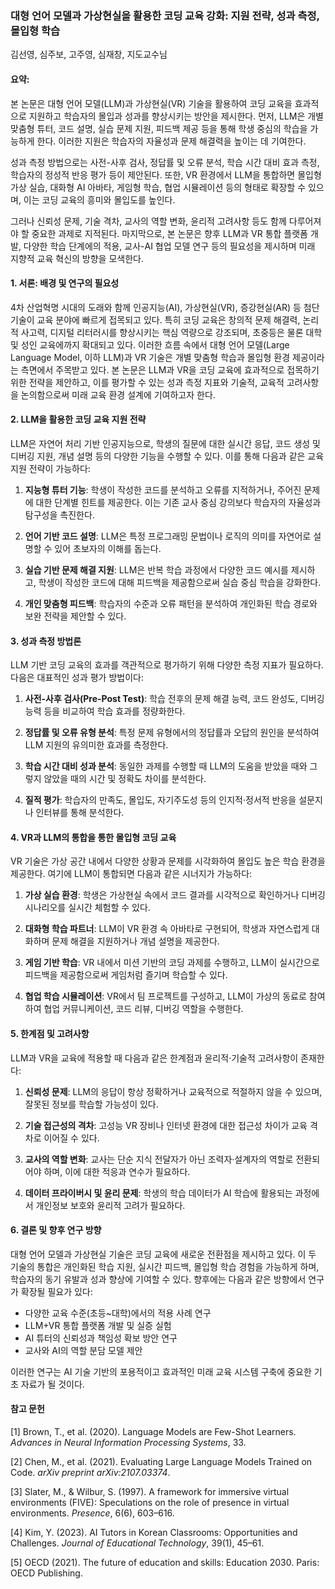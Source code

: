 ### 대형 언어 모델과 가상현실을 활용한 코딩 교육 강화: 지원 전략, 성과 측정, 몰입형 학습

김선영, 심주보, 고주영, 심재창, 지도교수님

#### **요약:**  
본 논문은 대형 언어 모델(LLM)과 가상현실(VR) 기술을 활용하여 코딩 교육을 효과적으로 지원하고 학습자의 몰입과 성과를 향상시키는 방안을 제시한다. 먼저, LLM은 개별 맞춤형 튜터, 코드 설명, 실습 문제 지원, 피드백 제공 등을 통해 학생 중심의 학습을 가능하게 한다. 이러한 지원은 학습자의 자율성과 문제 해결력을 높이는 데 기여한다.

성과 측정 방법으로는 사전-사후 검사, 정답률 및 오류 분석, 학습 시간 대비 효과 측정, 학습자의 정성적 반응 평가 등이 제안된다. 또한, VR 환경에서 LLM을 통합하면 몰입형 가상 실습, 대화형 AI 아바타, 게임형 학습, 협업 시뮬레이션 등의 형태로 확장할 수 있으며, 이는 코딩 교육의 흥미와 몰입도를 높인다.

그러나 신뢰성 문제, 기술 격차, 교사의 역할 변화, 윤리적 고려사항 등도 함께 다루어져야 할 중요한 과제로 지적된다. 마지막으로, 본 논문은 향후 LLM과 VR 통합 플랫폼 개발, 다양한 학습 단계에의 적용, 교사-AI 협업 모델 연구 등의 필요성을 제시하며 미래 지향적 교육 혁신의 방향을 모색한다.

#### 1. 서론: 배경 및 연구의 필요성

4차 산업혁명 시대의 도래와 함께 인공지능(AI), 가상현실(VR), 증강현실(AR) 등 첨단 기술이 교육 분야에 빠르게 접목되고 있다. 특히 코딩 교육은 창의적 문제 해결력, 논리적 사고력, 디지털 리터러시를 향상시키는 핵심 역량으로 강조되며, 초중등은 물론 대학 및 성인 교육에까지 확대되고 있다. 이러한 흐름 속에서 대형 언어 모델(Large Language Model, 이하 LLM)과 VR 기술은 개별 맞춤형 학습과 몰입형 환경 제공이라는 측면에서 주목받고 있다. 본 논문은 LLM과 VR을 코딩 교육에 효과적으로 접목하기 위한 전략을 제안하고, 이를 평가할 수 있는 성과 측정 지표와 기술적, 교육적 고려사항을 논의함으로써 미래 교육 환경 설계에 기여하고자 한다.

#### 2. LLM을 활용한 코딩 교육 지원 전략

LLM은 자연어 처리 기반 인공지능으로, 학생의 질문에 대한 실시간 응답, 코드 생성 및 디버깅 지원, 개념 설명 등의 다양한 기능을 수행할 수 있다. 이를 통해 다음과 같은 교육 지원 전략이 가능하다:

1) **지능형 튜터 기능**: 학생이 작성한 코드를 분석하고 오류를 지적하거나, 주어진 문제에 대한 단계별 힌트를 제공한다. 이는 기존 교사 중심 강의보다 학습자의 자율성과 탐구성을 촉진한다.

2) **언어 기반 코드 설명**: LLM은 특정 프로그래밍 문법이나 로직의 의미를 자연어로 설명할 수 있어 초보자의 이해를 돕는다.

3) **실습 기반 문제 해결 지원**: LLM은 반복 학습 과정에서 다양한 코드 예시를 제시하고, 학생이 작성한 코드에 대해 피드백을 제공함으로써 실습 중심 학습을 강화한다.

4) **개인 맞춤형 피드백**: 학습자의 수준과 오류 패턴을 분석하여 개인화된 학습 경로와 보완 전략을 제안할 수 있다.

#### 3. 성과 측정 방법론

LLM 기반 코딩 교육의 효과를 객관적으로 평가하기 위해 다양한 측정 지표가 필요하다. 다음은 대표적인 성과 평가 방법이다:

1) **사전-사후 검사(Pre-Post Test)**: 학습 전후의 문제 해결 능력, 코드 완성도, 디버깅 능력 등을 비교하여 학습 효과를 정량화한다.

2) **정답률 및 오류 유형 분석**: 특정 문제 유형에서의 정답률과 오답의 원인을 분석하여 LLM 지원의 유의미한 효과를 측정한다.

3) **학습 시간 대비 성과 분석**: 동일한 과제를 수행할 때 LLM의 도움을 받았을 때와 그렇지 않았을 때의 시간 및 정확도 차이를 분석한다.

4) **질적 평가**: 학습자의 만족도, 몰입도, 자기주도성 등의 인지적·정서적 반응을 설문지나 인터뷰를 통해 분석한다.

#### 4. VR과 LLM의 통합을 통한 몰입형 코딩 교육

VR 기술은 가상 공간 내에서 다양한 상황과 문제를 시각화하여 몰입도 높은 학습 환경을 제공한다. 여기에 LLM이 통합되면 다음과 같은 시너지가 가능하다:

1) **가상 실습 환경**: 학생은 가상현실 속에서 코드 결과를 시각적으로 확인하거나 디버깅 시나리오를 실시간 체험할 수 있다.

2) **대화형 학습 파트너**: LLM이 VR 환경 속 아바타로 구현되어, 학생과 자연스럽게 대화하며 문제 해결을 지원하거나 개념 설명을 제공한다.

3) **게임 기반 학습**: VR 내에서 미션 기반의 코딩 과제를 수행하고, LLM이 실시간으로 피드백을 제공함으로써 게임처럼 즐기며 학습할 수 있다.

4) **협업 학습 시뮬레이션**: VR에서 팀 프로젝트를 구성하고, LLM이 가상의 동료로 참여하여 협업 커뮤니케이션, 코드 리뷰, 디버깅 역할을 수행한다.

#### 5. 한계점 및 고려사항

LLM과 VR을 교육에 적용할 때 다음과 같은 한계점과 윤리적·기술적 고려사항이 존재한다:

1) **신뢰성 문제**: LLM의 응답이 항상 정확하거나 교육적으로 적절하지 않을 수 있으며, 잘못된 정보를 학습할 가능성이 있다.

2) **기술 접근성의 격차**: 고성능 VR 장비나 인터넷 환경에 대한 접근성 차이가 교육 격차로 이어질 수 있다.

3) **교사의 역할 변화**: 교사는 단순 지식 전달자가 아닌 조력자·설계자의 역할로 전환되어야 하며, 이에 대한 적응과 연수가 필요하다.

4) **데이터 프라이버시 및 윤리 문제**: 학생의 학습 데이터가 AI 학습에 활용되는 과정에서 개인정보 보호와 윤리적 고려가 필요하다.

#### 6. 결론 및 향후 연구 방향

대형 언어 모델과 가상현실 기술은 코딩 교육에 새로운 전환점을 제시하고 있다. 이 두 기술의 통합은 개인화된 학습 지원, 실시간 피드백, 몰입형 학습 경험을 가능하게 하며, 학습자의 동기 유발과 성과 향상에 기여할 수 있다. 향후에는 다음과 같은 방향에서 연구가 확장될 필요가 있다:

- 다양한 교육 수준(초등~대학)에서의 적용 사례 연구
- LLM+VR 통합 플랫폼 개발 및 실증 실험
- AI 튜터의 신뢰성과 책임성 확보 방안 연구
- 교사와 AI의 역할 분담 모델 제안

이러한 연구는 AI 기술 기반의 포용적이고 효과적인 미래 교육 시스템 구축에 중요한 기초 자료가 될 것이다.

#### 참고 문헌

[1] Brown, T., et al. (2020). Language Models are Few-Shot Learners. *Advances in Neural Information Processing Systems*, 33.

[2] Chen, M., et al. (2021). Evaluating Large Language Models Trained on Code. *arXiv preprint arXiv:2107.03374*.

[3] Slater, M., & Wilbur, S. (1997). A framework for immersive virtual environments (FIVE): Speculations on the role of presence in virtual environments. *Presence*, 6(6), 603–616.

[4] Kim, Y. (2023). AI Tutors in Korean Classrooms: Opportunities and Challenges. *Journal of Educational Technology*, 39(1), 45–61.

[5] OECD (2021). The future of education and skills: Education 2030. Paris: OECD Publishing.

